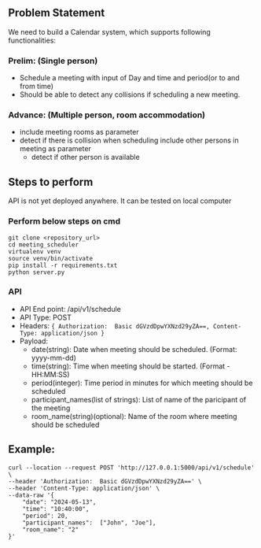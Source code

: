 ## Problem Statement

We need to build a Calendar system, which supports following functionalities:

### Prelim: (Single person)
- Schedule a meeting with input of Day and time and period(or to and from time)
- Should be able to detect any collisions if scheduling a new meeting.

### Advance: (Multiple person, room accommodation)
- include meeting rooms as parameter
- detect if there is collision when scheduling
include other persons in meeting as parameter
   - detect if other person is available



## Steps to perform
API is not yet deployed anywhere. It can be tested on local computer

### Perform below steps on cmd
```
git clone <repository_url>
cd meeting_scheduler
virtualenv venv
source venv/bin/activate
pip install -r requirements.txt
python server.py
```

### API

- API End point: /api/v1/schedule
- API Type: POST
- Headers: 
`{
Authorization:  Basic dGVzdDpwYXNzd29yZA==,
Content-Type: application/json
}`
- Payload:
  - date(string): Date when meeting should be scheduled.  (Format: yyyy-mm-dd)
  - time(string): Time when meeting should be started. (Format - HH:MM:SS)
  - period(integer): Time period in minutes for which meeting should be scheduled
  - participant_names(list of strings): List of name of the paricipant of the meeting
  - room_name(string)(optional): Name of the room where meeting should be scheduled




## Example:
```
curl --location --request POST 'http://127.0.0.1:5000/api/v1/schedule' \
--header 'Authorization:  Basic dGVzdDpwYXNzd29yZA==' \
--header 'Content-Type: application/json' \
--data-raw '{
    "date": "2024-05-13",
    "time": "10:40:00",
    "period": 20,
    "participant_names":  ["John", "Joe"],
    "room_name": "2"
}'
```
